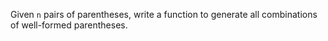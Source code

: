 Given `n` pairs of parentheses, write a function to generate all combinations of well-formed parentheses.